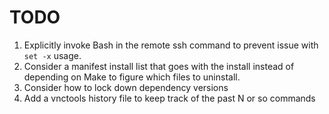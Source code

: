 # TODO

1. Explicitly invoke Bash in the remote ssh command to prevent issue with `set -x` usage.
2. Consider a manifest install list that goes with the install instead of depending on Make to
   figure which files to uninstall.
3. Consider how to lock down dependency versions
4. Add a vnctools history file to keep track of the past N or so commands
